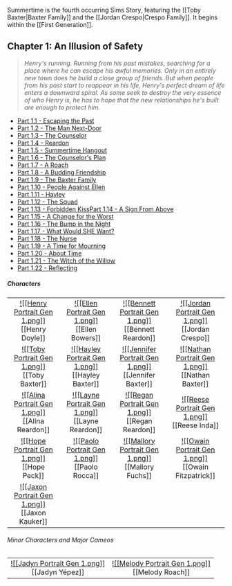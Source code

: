 Summertime is the fourth occurring Sims Story, featuring the [[Toby Baxter|Baxter Family]] and the [[Jordan Crespo|Crespo Family]]. It begins within the [[First Generation]]. 

## Chapter 1: An Illusion of Safety
>*Henry's running. Running from his past mistakes, searching for a place where he can escape his awful memories. Only in an entirely new town does he build a close group of friends. But when people from his past start to reappear in his life, Henry's perfect dream of life enters a downward spiral. As some seek to destroy the very essence of who Henry is, he has to hope that the new relationships he's built are enough to protect him.*

* [Part 1.1 - Escaping the Past](https://thesimsofstories.weebly.com/11---escaping-the-past.html)
* [Part 1.2 - The Man Next-Door](https://thesimsofstories.weebly.com/12---the-man-next-door.html)
* [Part 1.3 - The Counselor](https://thesimsofstories.weebly.com/13---the-counselor.html)
* [Part 1.4 - Reardon](https://thesimsofstories.weebly.com/14---reardon.html)
* [Part 1.5 - Summertime Hangout](https://thesimsofstories.weebly.com/15---summertime-hangout.html)
* [Part 1.6 - The Counselor's Plan](https://thesimsofstories.weebly.com/16---the-counselors-plan.html)
* [Part 1.7 - A Roach](https://thesimsofstories.weebly.com/17---a-roach.html)
* [Part 1.8 - A Budding Friendship](https://thesimsofstories.weebly.com/18---a-budding-friendship.html)
* [Part 1.9 - The Baxter Family](https://thesimsofstories.weebly.com/19---the-baxter-family.html)
* [Part 1.10 - People Against Ellen](https://thesimsofstories.weebly.com/110---people-against-ellen.html)
* [Part 1.11 - Hayley](https://thesimsofstories.weebly.com/111---hayley.html)
* [Part 1.12 - The Squad](https://thesimsofstories.weebly.com/112---the-squad.html)
* [Part 1.13 - Forbidden Kiss](https://thesimsofstories.weebly.com/113---forbidden-kiss.html)[Part 1.14 - A Sign From Above](https://thesimsofstories.weebly.com/114---a-sign-from-above.html)
* [Part 1.15 - A Change for the Worst](https://thesimsofstories.weebly.com/115---a-change-for-the-worst.html)
* [Part 1.16 - The Bump in the Night](https://thesimsofstories.weebly.com/116---the-bump-in-the-night.html)
* [Part 1.17 - What Would SHE Want?](https://thesimsofstories.weebly.com/117---what-would-she-want.html)
* [Part 1.18 - The Nurse](https://thesimsofstories.weebly.com/118---the-nurse.html)
* [Part 1.19 - A Time for Mourning](https://thesimsofstories.weebly.com/119---a-time-for-mourning.html)
* [Part 1.20 - About Time](https://thesimsofstories.weebly.com/120---about-time.html)
* [​Part 1.21 - The Witch of the Willow](https://thesimsofstories.weebly.com/121---the-witch-of-the-willow.html)
* [Part 1.22 - Reflecting](https://thesimsofstories.weebly.com/122---reflecting.html)

##### Characters
| | | | | 
| ------------------------------------------------------------- | -------------------------------------------- | ------------------------------------------ | --------------------------------------------- |
| <center>[![[Henry Portrait Gen 1.png]]](<Henry Doyle>)<br>[[Henry Doyle]]|<center>[![[Ellen Portrait Gen 1.png]]](<Ellen Bowers>)<br>[[Ellen Bowers]]| <center>[![[Bennett Portrait Gen 1.png]]](<Bennett Reardon>)<br>[[Bennett Reardon]]| <center>[![[Jordan Portrait Gen 1.png]]](<Jordan Crespo>)<br>[[Jordan Crespo]]|
| <center>[![[Toby Portrait Gen 1.png]]](<Toby Baxter>)<br>[[Toby Baxter]]|<center>[![[Hayley Portrait Gen 1.png]]](<Hayley Baxter>)<br>[[Hayley Baxter]]| <center>[![[Jennifer Portrait Gen 1.png]]](<Jennifer Baxter>)<br>[[Jennifer Baxter]]| <center>[![[Nathan Portrait Gen 1.png]]](<Nathan Baxter>)<br>[[Nathan Baxter]]|
| <center>[![[Alina Portrait Gen 1.png]]](<Alina Reardon>)<br>[[Alina Reardon]]|<center>[![[Layne Portrait Gen 1.png]]](<Layne Reardon>)<br>[[Layne Reardon]]| <center>[![[Regan Portrait Gen 1.png]]](<Regan Reardon>)<br>[[Regan Reardon]]| <center>[![[Reese Portrait Gen 1.png]]](<Reese Inda.md>)<br>[[Reese Inda]]|
| <center>[![[Hope Portrait Gen 1.png]]](<Hope Peck.md>)<br>[[Hope Peck]]|<center>[![[Paolo Portrait Gen 1.png]]](<Paolo Rocca.md>)<br>[[Paolo Rocca]]| <center>[![[Mallory Portrait Gen 1.png]]](<Mallory Fuchs>)<br>[[Mallory Fuchs]]| <center>[![[Owain Portrait Gen 1.png]]](<Owain Fitzpatrick>)<br>[[Owain Fitzpatrick]]|
| <center>[![[Jaxon Portrait Gen 1.png]]](<Jaxon Kauker>)<br>[[Jaxon Kauker]]|

###### Minor Characters and Major Cameos
| | |
| ------------------------------------------------------------- | -------------------------------------------- |
|<center>[![[Jadyn Portrait Gen 1.png]]](<Henry Doyle>)<br>[[Jadyn Yépez]]|<center>[![[Melody Portrait Gen 1.png]]](<Melody Roach>)<br>[[Melody Roach]]|